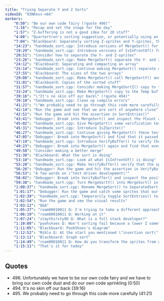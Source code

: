 ```yaml
---
title: "Trying Separate Y and Z Sorts"
videoId: "93NKevv-n6k"
markers:
    "0:50": "Be our own code fairy (!quote 496)"
    "1:16": "Recap and set the stage for the day"
    "1:57": "Z-buffering is not a good idea for 2D stuff"
    "4:08": "Quartertron's sorting suggestion, or potentially using an insertion sort to make a poor man's binary space partition"
    "7:04": "Blackboard: Separately sorting Z-sprites and Y-sprites, then merge sorting those sorted sprites"
    "14:23": "handmade_sort.cpp: Introduce versions of MergeSort() for MergeSortY() and MergeSortZ()"
    "19:29": "handmade_sort.cpp: Introduce versions of IsInFrontOf() for IsInFrontOfY() and IsInFrontOfZ()"
    "20:51": "Consider how to separate the Y- and Z-sprites"
    "23:26": "handmade_sort.cpp: Make MergeSort() separate the Y- and Z-sprites"
    "24:12": "Blackboard: Separating and compacting an array"
    "25:14": "handmade_sort.cpp: Continue making MergeSort() separate out those sprites"
    "27:55": "Blackboard: The sizes of the two arrays"
    "29:08": "handmade_sort.cpp: Make MergeSort() call MergeSortY() and MergeSortZ()"
    "31:01": "Blackboard: Copies of the sorted stuff"
    "31:57": "handmade_sort.cpp: Consider making MergeSortZ() copy to the Temp buffer"
    "33:24": "handmade_sort.cpp: Make MergeSort() copy to the Temp buffer if there are 1 or 2 Z-sprites to be sorted"
    "39:16": "\"It's no skin off our back\" (!quote 494)"
    "39:18": "handmade_sort.cpp: Clean up compile errors"
    "41:21": "\"We probably need to go through this code more carefully\" (!quote 495)"
    "42:14": "Run the game and see that we are sort of anywhere close"
    "42:51": "Run the game and hit the assertion in SortEntries()"
    "43:41": "Debugger: Break into MergeSort() and inspect the YCount and ZCount"
    "45:02": "handmade_sort.cpp: Give MergeSort() some verification tests"
    "45:31": "handmade_sort.cpp: Introduce IsZSprite()"
    "46:27": "handmade_sort.cpp: Continue giving MergeSort() these tests"
    "47:05": "Debugger: Break into MergeSort() and find that it passed the tests"
    "47:19": "handmade_sort.cpp: Introduce VerifyBuffer() to verify the type of sprites in that buffer, and make MergeSort() call it"
    "49:23": "Debugger: Break into MergeSort() again and find that everything is in the right place"
    "49:58": "Consider making a better merge"
    "51:38": "Blackboard: What the sort is doing"
    "53:10": "handmade_sort.cpp: Look at what IsInFrontOf() is doing"
    "55:28": "handmade_sort.cpp: Make VerifyBuffer() verify that the sprites are correctly sorted"
    "56:26": "Debugger: Run the game and hit the assertion in VerifyBuffer()"
    "56:53": "A few words on \"test driven development\""
    "58:02": "Debugger: Break into VerifyBuffer() and inspect the positions of the sprites upon failing"
    "59:38": "handmade_sort.cpp: Turn MergeSortY() into MergeSort() in order to do IsInFrontOf() in both cases"
    "1:00:37": "handmade_sort.cpp: Rename MergeSort() to SeparatedSort(), and remove MergeSortZ() entirely"
    "1:01:17": "Debugger: Run the game and catch some sprites that our test thinks are incorrectly sorted"
    "1:02:39": "handmade_sort.cpp: Temporarily toggle SortEntries() to do only the partial ordering check"
    "1:02:54": "Run the game and see the visual results"
    "1:03:12": "Q&A"
    "1:05:37": "roam00010011 Q: I'm trying to take a different approach, using the projected sprites on the screen to sort, and using the min / max y values (up) as a depth sorting key"
    "1:06:19": "roam00010011 Q: Working on it"
    "1:07:24": "staythirsty90 Q: What is a full stack developer?"
    "1:10:08": "poohshoes Q: Won't sorting fail because a lower Z sometimes needs to be drawn on top of a higher Z if a Y-sprite overlaps them?"
    "1:11:05": "Blackboard: PoohShoes's diagram"
    "1:12:52": "Miblo Q: At the start you mentioned \"insertion sort\" and potentially automatically getting a binary tree representation of the sprites. What happened to that idea, assuming I roughly understand correctly what you've done?"
    "1:13:11": "Blackboard: Graph sort"
    "1:14:49": "roam00010011 Q: How do you transform the sprites from world to screen coordinates?"
    "1:15:11": "That's it for today"
---
```


## Quotes

* 496\. Unfortunately we have to be our own code fairy and we have to bring our own code dust and do our own code sprinkling (0:50)
* 494\. It's no skin off our back (39:16)
* 495\. We probably need to go through this code more carefully (41:21)
